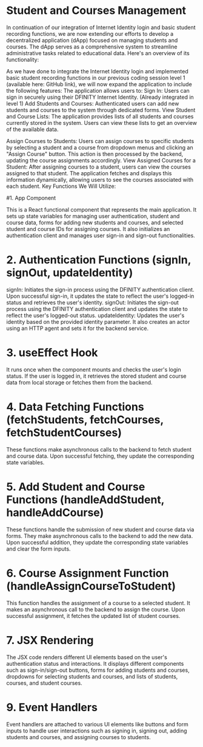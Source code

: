 # Student and Courses Management 

In continuation of our integration of Internet Identity login and basic student recording functions, we are now extending our efforts to develop a decentralized application (dApp) focused on managing students and courses. The dApp serves as a comprehensive system to streamline administrative tasks related to educational data. Here's an overview of its functionality:

As we have done to integrate the Internet Identity login and implemented basic student recording functions in our previous coding session level 1 (available here: GitHub link), we will now expand the application to include the following features:
The application allows users to:
Sign In: Users can sign in securely using their DFINITY Internet Identity. (Already integrated in level 1)
Add Students and Courses: Authenticated users can add new students and courses to the system through dedicated forms. 
View Student and Course Lists: The application provides lists of all students and courses currently stored in the system. Users can view these lists to get an overview of the available data.

Assign Courses to Students: Users can assign courses to specific students by selecting a student and a course from dropdown menus and clicking an "Assign Course" button. This action is then processed by the backend, updating the course assignments accordingly.
View Assigned Courses for a Student: After assigning courses to a student, users can view the courses assigned to that student. The application fetches and displays this information dynamically, allowing users to see the courses associated with each student.
Key Functions We Will Utilize:

#1. App Component

This is a React functional component that represents the main application.
It sets up state variables for managing user authentication, student and course data, forms for adding new students and courses, and selected student and course IDs for assigning courses.
It also initializes an authentication client and manages user sign-in and sign-out functionalities.


# 2. Authentication Functions (signIn, signOut, updateIdentity)

signIn: Initiates the sign-in process using the DFINITY authentication client. Upon successful sign-in, it updates the state to reflect the user's logged-in status and retrieves the user's identity.
signOut: Initiates the sign-out process using the DFINITY authentication client and updates the state to reflect the user's logged-out status.
updateIdentity: Updates the user's identity based on the provided identity parameter. It also creates an actor using an HTTP agent and sets it for the backend service.
# 3. useEffect Hook

It runs once when the component mounts and checks the user's login status. If the user is logged in, it retrieves the stored student and course data from local storage or fetches them from the backend.

# 4. Data Fetching Functions (fetchStudents, fetchCourses, fetchStudentCourses)

These functions make asynchronous calls to the backend to fetch student and course data.
Upon successful fetching, they update the corresponding state variables.
# 5. Add Student and Course Functions (handleAddStudent, handleAddCourse)

These functions handle the submission of new student and course data via forms.
They make asynchronous calls to the backend to add the new data.
Upon successful addition, they update the corresponding state variables and clear the form inputs.

# 6. Course Assignment Function (handleAssignCourseToStudent)

This function handles the assignment of a course to a selected student.
It makes an asynchronous call to the backend to assign the course.
Upon successful assignment, it fetches the updated list of student courses.

# 7. JSX Rendering
   
The JSX code renders different UI elements based on the user's authentication status and interactions.
It displays different components such as sign-in/sign-out buttons, forms for adding students and courses, dropdowns for selecting students and courses, and lists of students, courses, and student courses.

# 9. Event Handlers
    
Event handlers are attached to various UI elements like buttons and form inputs to handle user interactions such as signing in, signing out, adding students and courses, and assigning courses to students.


